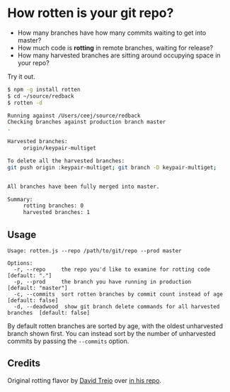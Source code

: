 # How rotten is your git repo?
- How many branches have how many commits waiting to get into master?
- How much code is **rotting** in remote branches, waiting for release?
- How many harvested branches are sitting around occupying space in your repo?

Try it out.

```sh
$ npm -g install rotten
$ cd ~/source/redback
$ rotten -d

Running against /Users/ceej/source/redback
Checking branches against production branch master
.

Harvested branches:
	 origin/keypair-multiget

To delete all the harvested branches:
git push origin :keypair-multiget; git branch -D keypair-multiget;


All branches have been fully merged into master.

Summary:
	 rotting branches: 0
	 harvested branches: 1
```

## Usage

```
Usage: rotten.js --repo /path/to/git/repo --prod master

Options:
  -r, --repo     the repo you'd like to examine for rotting code      [default: "."]
  -p, --prod     the branch you have running in production            [default: "master"]
  -c, --commits  sort rotten branches by commit count instead of age  [default: false]
  -d, --deadwood  show git branch delete commands for all harvested branches  [default: false]
```

By default rotten branches are sorted by age, with the oldest unharvested branch shown first. You can instead sort by the number of unharvested commits by passing the `--commits` option.

## Credits

Original rotting flavor by [David Trejo](http://dtrejo.com/) over [in his repo](https://github.com/DTrejo/rotten).
